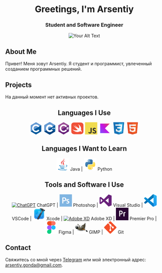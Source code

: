 <div align="center">
  <h1>Greetings, I'm Arsentiy</h1>
  <h3>Student and Software Engineer</h3>
  <img src="ссылка_на_ваше_изображение" alt="Your Alt Text">
</div>

## About Me
Привет! Меня зовут Arsentiy. Я студент и программист, увлеченный созданием программных решений.

## Projects
На данный момент нет активных проектов.

<div align="center">
  <h2>Languages I Use</h2>
  <p>
    <a href="https://port70.net/~nsz/c/"><img src="https://github.com/devicons/devicon/blob/master/icons/c/c-original.svg" alt="C" width="40" height="40"></a>
    <a href="http://www.cplusplus.com/"><img src="https://github.com/devicons/devicon/blob/master/icons/cplusplus/cplusplus-original.svg" alt="C++" width="40" height="40"></a>
    <a href="https://docs.microsoft.com/en-us/dotnet/csharp/"><img src="https://github.com/devicons/devicon/blob/master/icons/csharp/csharp-original.svg" alt="C#" width="40" height="40"></a>
    <a href="https://swift.org/"><img src="https://github.com/devicons/devicon/blob/master/icons/swift/swift-original.svg" alt="Swift" width="40" height="40"></a>
    <a href="https://developer.mozilla.org/en-US/docs/Web/JavaScript"><img src="https://github.com/devicons/devicon/blob/master/icons/javascript/javascript-original.svg" alt="JS" width="40" height="40"></a>
    <a href="https://kotlinlang.org/"><img src="https://github.com/devicons/devicon/blob/master/icons/kotlin/kotlin-original.svg" alt="Kotlin" width="40" height="40"></a>
    <a href="https://www.w3.org/Style/CSS/Overview.en.html"><img src="https://github.com/devicons/devicon/blob/master/icons/css3/css3-original.svg" alt="CSS" width="40" height="40"></a>
    <a href="https://html.spec.whatwg.org/"><img src="https://github.com/devicons/devicon/blob/master/icons/html5/html5-original.svg" alt="HTML" width="40" height="40"></a>
  </p>
</div>

<div align="center">
  <h2>Languages I Want to Learn</h2>
  <p>
    <a href="https://www.java.com/"><img src="https://github.com/devicons/devicon/blob/master/icons/java/java-original.svg" alt="Java" width="40" height="40"></a> Java |
    <a href="https://www.python.org/"><img src="https://github.com/devicons/devicon/blob/master/icons/python/python-original.svg" alt="Python" width="40" height="40"></a> Python
  </p>
</div>

<div align="center">
  <h2>Tools and Software I Use</h2>
  <p>
    <a href="https://openai.com/"><img src="https://github.com/devicons/devicon/blob/master/icons/chatgpt/chatgpt-original.svg" alt="ChatGPT" width="40" height="40"></a> ChatGPT |
    <a href="https://www.adobe.com/products/photoshop.html"><img src="https://github.com/devicons/devicon/blob/master/icons/photoshop/photoshop-plain.svg" alt="Photoshop" width="40" height="40"></a> Photoshop |
    <a href="https://visualstudio.microsoft.com/"><img src="https://github.com/devicons/devicon/blob/master/icons/visualstudio/visualstudio-plain.svg" alt="Visual Studio" width="40" height="40"></a> Visual Studio |
    <a href="https://code.visualstudio.com/"><img src="https://github.com/devicons/devicon/blob/master/icons/vscode/vscode-original.svg" alt="VSCode" width="40" height="40"></a> VSCode |
    <a href="https://developer.apple.com/xcode/"><img src="https://github.com/devicons/devicon/blob/master/icons/xcode/xcode-original.svg" alt="Xcode" width="40" height="40"></a> Xcode |
    <a href="https://www.adobe.com/products/xd.html"><img src="https://github.com/devicons/devicon/blob/master/icons/adobexd/adobexd-plain.svg" alt="Adobe XD" width="40" height="40"></a> Adobe XD |
    <a href="https://www.adobe.com/products/premiere.html"><img src="https://github.com/devicons/devicon/blob/master/icons/premierepro/premierepro-plain.svg" alt="Premier Pro" width="40" height="40"></a> Premier Pro |
    <a href="https://www.figma.com/"><img src="https://github.com/devicons/devicon/blob/master/icons/figma/figma-original.svg" alt="Figma" width="40" height="40"></a> Figma |
    <a href="https://www.gimp.org/"><img src="https://github.com/devicons/devicon/blob/master/icons/gimp/gimp-original.svg" alt="GIMP" width="40" height="40"></a> GIMP |
    <a href="https://git-scm.com/"><img src="https://github.com/devicons/devicon/blob/master/icons/git/git-original.svg" alt="Git" width="40" height="40"></a> Git
  </p>
</div>


## Contact
Свяжитесь со мной через [Telegram](https://t.me/Arsentiy_Gonda) или мой электронный адрес: arsentiy.gonda@gmail.com.
